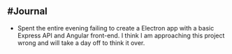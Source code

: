 ## #Journal
- Spent the entire evening failing to create a Electron app with a basic Express API and Angular front-end. I think I am approaching this project wrong and will take a day off to think it over.